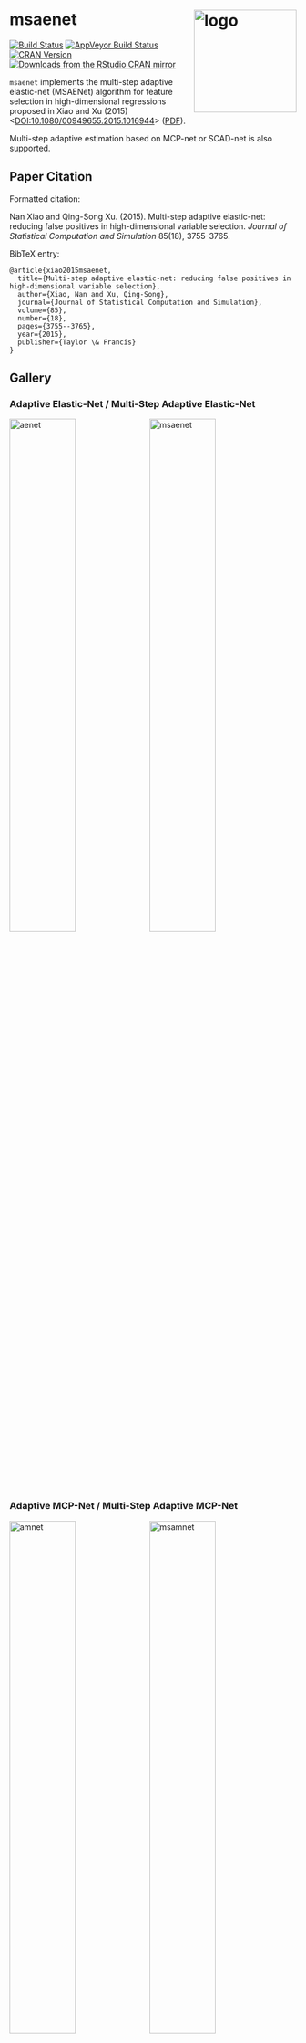 # msaenet  <a href="https://msaenet.com"><img src="https://nanx.me/images/project-msaenet.png" align="right" alt="logo" height="180" width="180" /></a>

[![Build Status](https://travis-ci.org/road2stat/msaenet.svg?branch=master)](https://travis-ci.org/road2stat/msaenet)
[![AppVeyor Build Status](https://ci.appveyor.com/api/projects/status/github/road2stat/msaenet?branch=master&svg=true)](https://ci.appveyor.com/project/road2stat/msaenet)
[![CRAN Version](https://www.r-pkg.org/badges/version/msaenet)](https://cran.r-project.org/package=msaenet)
[![Downloads from the RStudio CRAN mirror](https://cranlogs.r-pkg.org/badges/msaenet)](https://cran.r-project.org/package=msaenet)

`msaenet` implements the multi-step adaptive elastic-net (MSAENet) algorithm for feature selection in high-dimensional regressions proposed in Xiao and Xu (2015) <[DOI:10.1080/00949655.2015.1016944](http://www.tandfonline.com/doi/full/10.1080/00949655.2015.1016944)> ([PDF](https://nanx.me/papers/msaenet.pdf)).

Multi-step adaptive estimation based on MCP-net or SCAD-net is also supported.

## Paper Citation

Formatted citation:

Nan Xiao and Qing-Song Xu. (2015). Multi-step adaptive elastic-net: reducing false positives in high-dimensional variable selection. _Journal of Statistical Computation and Simulation_ 85(18), 3755-3765.

BibTeX entry:

```
@article{xiao2015msaenet,
  title={Multi-step adaptive elastic-net: reducing false positives in high-dimensional variable selection},
  author={Xiao, Nan and Xu, Qing-Song},
  journal={Journal of Statistical Computation and Simulation},
  volume={85},
  number={18},
  pages={3755--3765},
  year={2015},
  publisher={Taylor \& Francis}
}
```

## Gallery

### Adaptive Elastic-Net / Multi-Step Adaptive Elastic-Net

<img src="https://msaenet.com/img/aenet.png" width="48%" alt="aenet">
<img src="https://msaenet.com/img/msaenet.png" width="48%" alt="msaenet">

### Adaptive MCP-Net / Multi-Step Adaptive MCP-Net

<img src="https://msaenet.com/img/amnet.png" width="48%" alt="amnet">
<img src="https://msaenet.com/img/msamnet.png" width="48%" alt="msamnet">

### Adaptive SCAD-Net / Multi-Step Adaptive SCAD-Net

<img src="https://msaenet.com/img/asnet.png" width="48%" alt="asnet">
<img src="https://msaenet.com/img/msasnet.png" width="48%" alt="msasnet">

## Installation

To download and install `msaenet` from CRAN:

```r
install.packages("msaenet")
```

Or try the development version on GitHub:

```r
# install.packages("devtools")
devtools::install_github("road2stat/msaenet")
```

[Browse the vignette](https://msaenet.com/articles/msaenet.html) (can be opened with `vignette("msaenet")` in R) for a quick-start.

[Visit the website](https://msaenet.com/) for more documentation.
